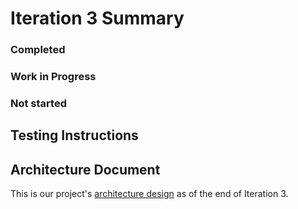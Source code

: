 # Iteration 3 Summary

### Completed 


### Work in Progress


### Not started


## **Testing Instructions**



## **Architecture Document** 

This is our project's [architecture design]() as of the end of Iteration 3.






